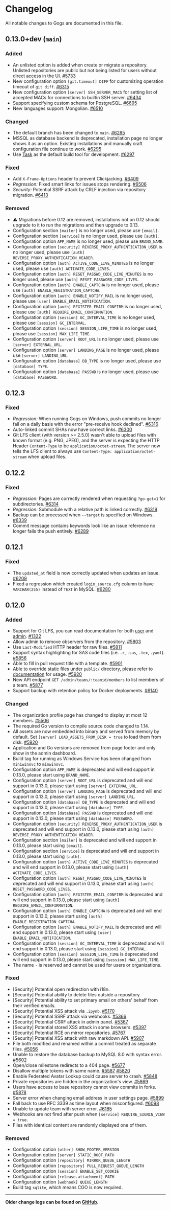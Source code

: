 # Changelog

All notable changes to Gogs are documented in this file.

## 0.13.0+dev (`main`)

### Added

- An unlisted option is added when create or migrate a repository. Unlisted repositories are public but not being listed for users without direct access in the UI. [#5733](https://github.com/gogs/gogs/issues/5733)
- New configuration option `[git.timeout] DIFF` for customizing operation timeout of `git diff`. [#6315](https://github.com/gogs/gogs/issues/6315)
- New configuration option `[server] SSH_SERVER_MACS` for setting list of accepted MACs for connections to builtin SSH server. [#6434](https://github.com/gogs/gogs/issues/6434)
- Support specifying custom schema for PostgreSQL. [#6695](https://github.com/gogs/gogs/pull/6695)
- New languages support: Mongolian. [#6510](https://github.com/gogs/gogs/pull/6510)

### Changed

- The default branch has been changed to `main`. [#6285](https://github.com/gogs/gogs/pull/6285)
- MSSQL as database backend is deprecated, installation page no longer shows it as an option. Existing installations and manually craft configuration file continue to work. [#6295](https://github.com/gogs/gogs/pull/6295)
- Use [Task](https://github.com/go-task/task) as the default build tool for development. [#6297](https://github.com/gogs/gogs/pull/6297)

### Fixed

- Add `X-Frame-Options` header to prevent Clickjacking. [#6409](https://github.com/gogs/gogs/issues/6409)
- _Regression:_ Fixed smart links for issues stops rendering. [#6506](https://github.com/gogs/gogs/issues/6506)
- _Security:_ Potential SSRF attack by CRLF injection via repository migration. [#6413](https://github.com/gogs/gogs/issues/6413)

### Removed

- ⚠️ Migrations before 0.12 are removed, installations not on 0.12 should upgrade to it to run the migrations and then upgrade to 0.13.
- Configuration section `[mailer]` is no longer used, please use `[email]`.
- Configuration section `[service]` is no longer used, please use `[auth]`.
- Configuration option `APP_NAME` is no longer used, please use `BRAND_NAME`.
- Configuration option `[security] REVERSE_PROXY_AUTHENTICATION_USER` is no longer used, please use `[auth] REVERSE_PROXY_AUTHENTICATION_HEADER`.
- Configuration option `[auth] ACTIVE_CODE_LIVE_MINUTES` is no longer used, please use `[auth] ACTIVATE_CODE_LIVES`.
- Configuration option `[auth] RESET_PASSWD_CODE_LIVE_MINUTES` is no longer used, please use `[auth] RESET_PASSWORD_CODE_LIVES`.
- Configuration option `[auth] ENABLE_CAPTCHA` is no longer used, please use `[auth] ENABLE_REGISTRATION_CAPTCHA`.
- Configuration option `[auth] ENABLE_NOTIFY_MAIL` is no longer used, please use `[user] ENABLE_EMAIL_NOTIFICATION`.
- Configuration option `[auth] REGISTER_EMAIL_CONFIRM` is no longer used, please use `[auth] REQUIRE_EMAIL_CONFIRMATION`.
- Configuration option `[session] GC_INTERVAL_TIME` is no longer used, please use `[session] GC_INTERVAL`.
- Configuration option `[session] SESSION_LIFE_TIME` is no longer used, please use `[session] MAX_LIFE_TIME`.
- Configuration option `[server] ROOT_URL` is no longer used, please use `[server] EXTERNAL_URL`.
- Configuration option `[server] LANDING_PAGE` is no longer used, please use `[server] LANDING_URL`.
- Configuration option `[database] DB_TYPE` is no longer used, please use `[database] TYPE`.
- Configuration option `[database] PASSWD` is no longer used, please use `[database] PASSWORD`.

## 0.12.3

### Fixed

- _Regression:_ When running Gogs on Windows, push commits no longer fail on a daily basis with the error "pre-receive hook declined". [#6316](https://github.com/gogs/gogs/issues/6316)
- Auto-linked commit SHAs now have correct links. [#6300](https://github.com/gogs/gogs/issues/6300)
- Git LFS client (with version >= 2.5.0) wasn't able to upload files with known format (e.g. PNG, JPEG), and the server is expecting the HTTP Header `Content-Type` to be `application/octet-stream`. The server now tells the LFS client to always use `Content-Type: application/octet-stream` when upload files.

## 0.12.2

### Fixed

- _Regression:_ Pages are correctly rendered when requesting `?go-get=1` for subdirectories. [#6314](https://github.com/gogs/gogs/issues/6314)
- _Regression:_ Submodule with a relative path is linked correctly. [#6319](https://github.com/gogs/gogs/issues/6319)
- Backup can be processed when `--target` is specified on Windows. [#6339](https://github.com/gogs/gogs/issues/6339)
- Commit message contains keywords look like an issue reference no longer fails the push entirely. [#6289](https://github.com/gogs/gogs/issues/6289)

## 0.12.1

### Fixed

- The `updated_at` field is now correctly updated when updates an issue. [#6209](https://github.com/gogs/gogs/issues/6209)
- Fixed a regression which created `login_source.cfg` column to have `VARCHAR(255)` instead of `TEXT` in MySQL. [#6280](https://github.com/gogs/gogs/issues/6280)

## 0.12.0

### Added

- Support for Git LFS, you can read documentation for both [user](https://github.com/gogs/gogs/blob/main/docs/user/lfs.md) and [admin](https://github.com/gogs/gogs/blob/main/docs/admin/lfs.md). [#1322](https://github.com/gogs/gogs/issues/1322)
- Allow admin to remove observers from the repository. [#5803](https://github.com/gogs/gogs/pull/5803)
- Use `Last-Modified` HTTP header for raw files. [#5811](https://github.com/gogs/gogs/issues/5811)
- Support syntax highlighting for SAS code files (i.e. `.r`, `.sas`, `.tex`, `.yaml`). [#5856](https://github.com/gogs/gogs/pull/5856)
- Able to fill in pull request title with a template. [#5901](https://github.com/gogs/gogs/pull/5901)
- Able to override static files under `public/` directory, please refer to [documentation](https://gogs.io/docs/features/custom_template) for usage. [#5920](https://github.com/gogs/gogs/pull/5920)
- New API endpoint `GET /admin/teams/:teamid/members` to list members of a team. [#5877](https://github.com/gogs/gogs/issues/5877)
- Support backup with retention policy for Docker deployments. [#6140](https://github.com/gogs/gogs/pull/6140)

### Changed

- The organization profile page has changed to display at most 12 members. [#5506](https://github.com/gogs/gogs/issues/5506)
- The required Go version to compile source code changed to 1.14.
- All assets are now embedded into binary and served from memory by default. Set `[server] LOAD_ASSETS_FROM_DISK = true` to load them from disk. [#5920](https://github.com/gogs/gogs/pull/5920)
- Application and Go versions are removed from page footer and only show in the admin dashboard.
- Build tag for running as Windows Service has been changed from `miniwinsvc` to `minwinsvc`.
- Configuration option `APP_NAME` is deprecated and will end support in 0.13.0, please start using `BRAND_NAME`.
- Configuration option `[server] ROOT_URL` is deprecated and will end support in 0.13.0, please start using `[server] EXTERNAL_URL`.
- Configuration option `[server] LANDING_PAGE` is deprecated and will end support in 0.13.0, please start using `[server] LANDING_URL`.
- Configuration option `[database] DB_TYPE` is deprecated and will end support in 0.13.0, please start using `[database] TYPE`.
- Configuration option `[database] PASSWD` is deprecated and will end support in 0.13.0, please start using `[database] PASSWORD`.
- Configuration option `[security] REVERSE_PROXY_AUTHENTICATION_USER` is deprecated and will end support in 0.13.0, please start using `[auth] REVERSE_PROXY_AUTHENTICATION_HEADER`.
- Configuration section `[mailer]` is deprecated and will end support in 0.13.0, please start using `[email]`.
- Configuration section `[service]` is deprecated and will end support in 0.13.0, please start using `[auth]`.
- Configuration option `[auth] ACTIVE_CODE_LIVE_MINUTES` is deprecated and will end support in 0.13.0, please start using `[auth] ACTIVATE_CODE_LIVES`.
- Configuration option `[auth] RESET_PASSWD_CODE_LIVE_MINUTES` is deprecated and will end support in 0.13.0, please start using `[auth] RESET_PASSWORD_CODE_LIVES`.
- Configuration option `[auth] REGISTER_EMAIL_CONFIRM` is deprecated and will end support in 0.13.0, please start using `[auth] REQUIRE_EMAIL_CONFIRMATION`.
- Configuration option `[auth] ENABLE_CAPTCHA` is deprecated and will end support in 0.13.0, please start using `[auth] ENABLE_REGISTRATION_CAPTCHA`.
- Configuration option `[auth] ENABLE_NOTIFY_MAIL` is deprecated and will end support in 0.13.0, please start using `[user] ENABLE_EMAIL_NOTIFICATION`.
- Configuration option `[session] GC_INTERVAL_TIME` is deprecated and will end support in 0.13.0, please start using `[session] GC_INTERVAL`.
- Configuration option `[session] SESSION_LIFE_TIME` is deprecated and will end support in 0.13.0, please start using `[session] MAX_LIFE_TIME`.
- The name `-` is reserved and cannot be used for users or organizations.

### Fixed

- [Security] Potential open redirection with i18n.
- [Security] Potential ability to delete files outside a repository.
- [Security] Potential ability to set primary email on others' behalf from their verified emails.
- [Security] Potential XSS attack via `.ipynb`. [#5170](https://github.com/gogs/gogs/issues/5170)
- [Security] Potential SSRF attack via webhooks. [#5366](https://github.com/gogs/gogs/issues/5366)
- [Security] Potential CSRF attack in admin panel. [#5367](https://github.com/gogs/gogs/issues/5367)
- [Security] Potential stored XSS attack in some browsers. [#5397](https://github.com/gogs/gogs/issues/5397)
- [Security] Potential RCE on mirror repositories. [#5767](https://github.com/gogs/gogs/issues/5767)
- [Security] Potential XSS attack with raw markdown API. [#5907](https://github.com/gogs/gogs/pull/5907)
- File both modified and renamed within a commit treated as separate files. [#5056](https://github.com/gogs/gogs/issues/5056)
- Unable to restore the database backup to MySQL 8.0 with syntax error. [#5602](https://github.com/gogs/gogs/issues/5602)
- Open/close milestone redirects to a 404 page. [#5677](https://github.com/gogs/gogs/issues/5677)
- Disallow multiple tokens with same name. [#5587](https://github.com/gogs/gogs/issues/5587) [#5820](https://github.com/gogs/gogs/pull/5820)
- Enable Federated Avatar Lookup could cause server to crash. [#5848](https://github.com/gogs/gogs/issues/5848)
- Private repositories are hidden in the organization's view. [#5869](https://github.com/gogs/gogs/issues/5869)
- Users have access to base repository cannot view commits in forks. [#5878](https://github.com/gogs/gogs/issues/5878)
- Server error when changing email address in user settings page. [#5899](https://github.com/gogs/gogs/issues/5899)
- Fall back to use RFC 3339 as time layout when misconfigured. [#6098](https://github.com/gogs/gogs/issues/6098)
- Unable to update team with server error. [#6185](https://github.com/gogs/gogs/issues/6185)
- Webhooks are not fired after push when `[service] REQUIRE_SIGNIN_VIEW = true`.
- Files with identical content are randomly displayed one of them.

### Removed

- Configuration option `[other] SHOW_FOOTER_VERSION`
- Configuration option `[server] STATIC_ROOT_PATH`
- Configuration option `[repository] MIRROR_QUEUE_LENGTH`
- Configuration option `[repository] PULL_REQUEST_QUEUE_LENGTH`
- Configuration option `[session] ENABLE_SET_COOKIE`
- Configuration option `[release.attachment] PATH`
- Configuration option `[webhook] QUEUE_LENGTH`
- Build tag `sqlite`, which means CGO is now required.

---

**Older change logs can be found on [GitHub](https://github.com/gogs/gogs/releases?after=v0.12.0).**
